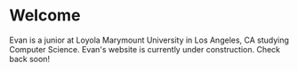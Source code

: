 # Welcome
Evan is a junior at Loyola Marymount University in Los Angeles, CA studying Computer Science.
Evan's website is currently under construction. Check back soon!
